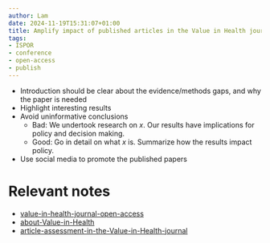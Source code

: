 ```yaml
---
author: Lam
date: 2024-11-19T15:31:07+01:00
title: Amplify impact of published articles in the Value in Health journal
tags:
- ISPOR
- conference
- open-access
- publish
---
```


- Introduction should be clear about the evidence/methods gaps, and why the paper is needed
- Highlight interesting results
- Avoid uninformative conclusions
  - Bad: We undertook research on *x*. Our results have implications for policy and decision making.
  - Good: Go in detail on what *x* is. Summarize how the results impact policy. 
- Use social media to promote the published papers

# Relevant notes

- [value-in-health-journal-open-access](Resources/value-in-health-journal-open-access.md) 
- [about-Value-in-Health](Resources/about-Value-in-Health.md) 
- [article-assessment-in-the-Value-in-Health-journal](Resources/article-assessment-in-the-Value-in-Health-journal.md) 
